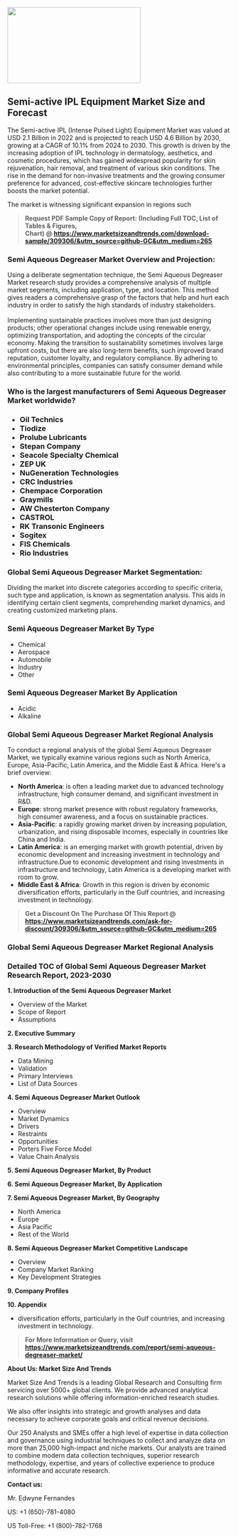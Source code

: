 <p><img class="alignnone size-medium wp-image-20088" src="https://ffe5etoiles.com/wp-content/uploads/2024/12/MST1-300x171.png" alt="" width="300" height="171" /></p><h2>Semi-active IPL Equipment Market Size and Forecast</h2><p>The Semi-active IPL (Intense Pulsed Light) Equipment Market was valued at USD 2.1 Billion in 2022 and is projected to reach USD 4.6 Billion by 2030, growing at a CAGR of 10.1% from 2024 to 2030. This growth is driven by the increasing adoption of IPL technology in dermatology, aesthetics, and cosmetic procedures, which has gained widespread popularity for skin rejuvenation, hair removal, and treatment of various skin conditions. The rise in the demand for non-invasive treatments and the growing consumer preference for advanced, cost-effective skincare technologies further boosts the market potential.</p><p>The market is witnessing significant expansion in regions such</p><blockquote id="" class=""><strong>Request PDF Sample Copy of Report: (Including Full TOC, List of Tables &amp; Figures, Chart)&nbsp;@&nbsp;<strong><a href="https://www.marketsizeandtrends.com/download-sample/309306/&utm_source=github-GC&utm_medium=265" target="_blank">https://www.marketsizeandtrends.com/download-sample/309306/&utm_source=github-GC&utm_medium=265</a></strong></strong></blockquote><h3 id="" class="">Semi Aqueous Degreaser Market&nbsp;Overview and Projection:</h3><p id="" class="">Using a deliberate segmentation technique, the Semi Aqueous Degreaser Market research study provides a comprehensive analysis of multiple market segments, including application, type, and location. This method gives readers a comprehensive grasp of the factors that help and hurt each industry in order to satisfy the high standards of industry stakeholders. <br /> <br />Implementing sustainable practices involves more than just designing products; other operational changes include using renewable energy, optimizing transportation, and adopting the concepts of the circular economy. Making the transition to sustainability sometimes involves large upfront costs, but there are also long-term benefits, such improved brand reputation, customer loyalty, and regulatory compliance. By adhering to environmental principles, companies can satisfy consumer demand while also contributing to a more sustainable future for the world.</p><h3 id="" class="">Who is the largest manufacturers of&nbsp;Semi Aqueous Degreaser Market worldwide?</h3><h3 class=""><p><ul><li>Oil Technics </li><li> Tiodize </li><li> Prolube Lubricants </li><li> Stepan Company </li><li> Seacole Specialty Chemical </li><li> ZEP UK </li><li> NuGeneration Technologies </li><li> CRC Industries </li><li> Chempace Corporation </li><li> Graymills </li><li> AW Chesterton Company </li><li> CASTROL </li><li> RK Transonic Engineers </li><li> Sogitex </li><li> FIS Chemicals </li><li> Rio Industries</li></ul></p></h3><h3 id="" class="">Global&nbsp;Semi Aqueous Degreaser Market Segmentation:</h3><p id="" class="">Dividing the market into discrete categories according to specific criteria, such type and application, is known as segmentation analysis. This aids in identifying certain client segments, comprehending market dynamics, and creating customized marketing plans.</p><h3 id="" class="">Semi Aqueous Degreaser Market&nbsp;By Type</h3><p><p><ul><li>Chemical</li><li> Aerospace</li><li> Automobile</li><li> Industry</li><li> Other</p></li></ul></p></p><h3 id="" class="">Semi Aqueous Degreaser Market&nbsp;By Application</h3><p class=""><p><ul><li>Acidic</li><li> Alkaline</li></ul></p></p><h3 id="" class="">Global Semi Aqueous Degreaser Market Regional Analysis</h3><p id="" class="">To conduct a regional analysis of the global Semi Aqueous Degreaser Market, we typically examine various regions such as North America, Europe, Asia-Pacific, Latin America, and the Middle East &amp; Africa. Here's a brief overview:</p><ul><li><strong>North America</strong>: is often a leading market due to advanced technology infrastructure, high consumer demand, and significant investment in R&amp;D.</li><li><strong>Europe</strong>: strong market presence with robust regulatory frameworks, high consumer awareness, and a focus on sustainable practices.</li><li><strong>Asia-Pacific</strong>: a rapidly growing market driven by increasing population, urbanization, and rising disposable incomes, especially in countries like China and India.</li><li><strong>Latin America</strong>: is an emerging market with growth potential, driven by economic development and increasing investment in technology and infrastructure.Due to economic development and rising investments in infrastructure and technology, Latin America is a developing market with room to grow.</li><li><strong>Middle East &amp; Africa</strong>: Growth in this region is driven by economic diversification efforts, particularly in the Gulf countries, and increasing investment in technology.</li></ul><blockquote id="" class=""><strong>Get a Discount On The Purchase Of This Report @ <strong><a href="https://www.marketsizeandtrends.com/ask-for-discount/309306/&utm_source=github-GC&utm_medium=265" target="_blank">https://www.marketsizeandtrends.com/ask-for-discount/309306/&utm_source=github-GC&utm_medium=265</a></strong></strong></blockquote><h3 id="" class="">Global Semi Aqueous Degreaser Market Regional Analysis</h3><h3 id="" class="">Detailed TOC of Global Semi Aqueous Degreaser Market Research Report, 2023-2030</h3><p id="" class=""><strong>1. Introduction of the Semi Aqueous Degreaser Market</strong></p><ul><li>Overview of the Market</li><li>Scope of Report</li><li>Assumptions</li></ul><p id="" class=""><strong>2. Executive Summary</strong></p><p id="" class=""><strong>3. Research Methodology of Verified Market Reports</strong></p><ul><li>Data Mining</li><li>Validation</li><li>Primary Interviews</li><li>List of Data Sources</li></ul><p id="" class=""><strong>4. Semi Aqueous Degreaser Market Outlook</strong></p><ul><li>Overview</li><li>Market Dynamics</li><li>Drivers</li><li>Restraints</li><li>Opportunities</li><li>Porters Five Force Model</li><li>Value Chain Analysis</li></ul><p id="" class=""><strong>5. Semi Aqueous Degreaser Market, By Product</strong></p><p id="" class=""><strong>6. Semi Aqueous Degreaser Market, By Application</strong></p><p id="" class=""><strong>7. Semi Aqueous Degreaser Market, By Geography</strong></p><ul><li>North America</li><li>Europe</li><li>Asia Pacific</li><li>Rest of the World</li></ul><p id="" class=""><strong>8. Semi Aqueous Degreaser Market Competitive Landscape</strong></p><ul><li>Overview</li><li>Company Market Ranking</li><li>Key Development Strategies</li></ul><p id="" class=""><strong>9. Company Profiles</strong></p><p id="" class=""><strong>10. Appendix</strong></p><ul><li>diversification efforts, particularly in the Gulf countries, and increasing investment in technology.</li></ul><blockquote id="" class=""><strong>For More Information or Query, visit <strong><strong><a href="https://www.marketsizeandtrends.com/report/semi-aqueous-degreaser-market/" target="_blank">https://www.marketsizeandtrends.com/report/semi-aqueous-degreaser-market/</a></strong></strong></strong></blockquote><p id="" class=""><strong>About Us: Market Size And Trends</strong></p><p id="" class="">Market Size And Trends is a leading Global Research and Consulting firm servicing over 5000+ global clients. We provide advanced analytical research solutions while offering information-enriched research studies.</p><p id="" class="">We also offer insights into strategic and growth analyses and data necessary to achieve corporate goals and critical revenue decisions.</p><p id="" class="">Our 250 Analysts and SMEs offer a high level of expertise in data collection and governance using industrial techniques to collect and analyze data on more than 25,000 high-impact and niche markets. Our analysts are trained to combine modern data collection techniques, superior research methodology, expertise, and years of collective experience to produce informative and accurate research.</p><p id="" class=""><strong>Contact us:</strong></p><p id="" class="">Mr. Edwyne Fernandes</p><p id="" class="">US: +1 (650)-781-4080</p><p id="" class="">US Toll-Free: +1 (800)-782-1768</p>
